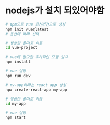 # nodejs가 설치 되있어야함
```bash
# npm으로 vue 최신버전으로 생성
npm init vue@latest
# 옵션에 따라 선택

# 생성한 폴더로 이동
cd vue-project

# vue에 필요한 추가적인 모듈 설치
npm install

# vue 실행
npm run dev

```

```bash
# my-app이라는 react app 생성
npx create-react-app my-app

# 생성한 폴더로 이동
cd my-app

# vue 실행
npm start
```